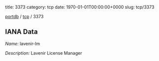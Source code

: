 title: 3373
category: tcp
date: 1970-01-01T00:00:00+0000
slug: tcp/3373

[portdb](/) / [tcp](/category/tcp.html) / 3373


## IANA Data

_Name:_ lavenir-lm

_Description:_ Lavenir License Manager

